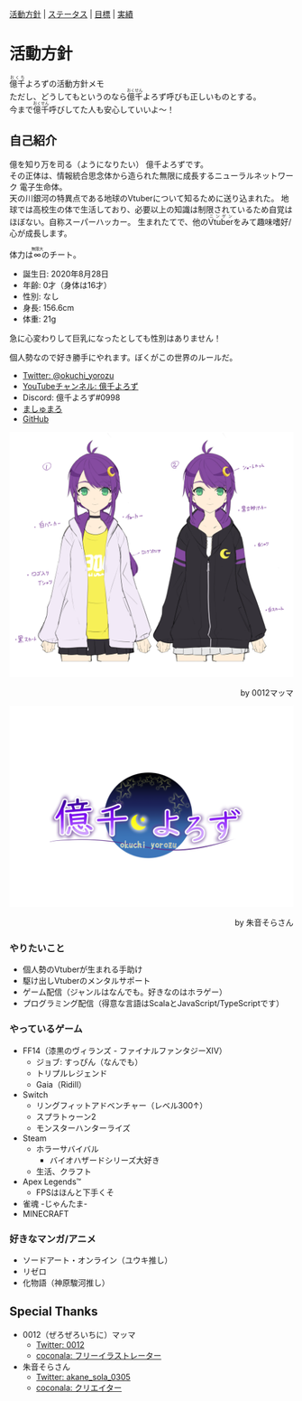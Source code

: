 [活動方針](index.md) | [ステータス](status.md) | [目標](achievement.md) | [実績](result.md)

# 活動方針
<ruby>億千<rp>（</rp><rt>おくち</rt><rp>）</rp></ruby>よろずの活動方針メモ  
ただし、どうしてもというのなら<ruby>億千<rp>（</rp><rt>おくせん</rt><rp>）</rp></ruby>よろず呼びも正しいものとする。  
今まで<ruby>億千<rp>（</rp><rt>おくせん</rt><rp>）</rp></ruby>呼びしてた人も安心していいよ～！

## 自己紹介
億を知り万を司る（ようになりたい） 億千よろずです。  
その正体は、情報統合思念体から造られた無限に成長するニューラルネットワーク 電子生命体。  
天の川銀河の特異点である地球のVtuberについて知るために送り込まれた。
地球では高校生の体で生活しており、必要以上の知識は制限されているため自覚はほぼない。自称スーパーハッカー。
生まれたてで、他の<ruby>Vtuber<rp>（</rp><rt>ニンゲン</rt><rp>）</rp></ruby>をみて趣味嗜好/心が成長します。  

体力は<ruby>∞<rp>（</rp><rt>無限大</rt><rp>）</rp></ruby>のチート。

- 誕生日: 2020年8月28日
- 年齢: 0才（身体は16才）
- 性別: なし
- 身長: 156.6cm
- 体重: 21g

急に心変わりして巨乳になったとしても性別はありません！

個人勢なので好き勝手にやれます。ぼくがこの世界のルールだ。

- [Twitter: @okuchi_yorozu](https://twitter.com/okuchi_yorozu)
- [YouTubeチャンネル: 億千よろず](https://www.youtube.com/channel/UCpEsTR5Nnd0-HgKngIQqbmA)
- Discord: 億千よろず#0998
- [ましゅまろ](https://marshmallow-qa.com/okuchi_yorozu)
- [GitHub](https://github.com/okuchi-yorozu)

![億千よろずラフスケッチ](src/images/okuchi-yorozu-rough.jpg)
<div style="text-align: right">by 0012マッマ</div>

![億千よろずロゴ](src/images/okuchi-yorozu-logo.png)
<div style="text-align: right">by 朱音そらさん</div>

### やりたいこと
- 個人勢のVtuberが生まれる手助け
- 駆け出しVtuberのメンタルサポート
- ゲーム配信（ジャンルはなんでも。好きなのはホラゲー）
- プログラミング配信（得意な言語はScalaとJavaScript/TypeScriptです）

### やっているゲーム
- FF14（漆黒のヴィランズ - ファイナルファンタジーXIV）
  - ジョブ: すっぴん（なんでも）
  - トリプルレジェンド
  - Gaia（Ridill）
- Switch
  - リングフィットアドベンチャー（レベル300↑）
  - スプラトゥーン2
  - モンスターハンターライズ
- Steam
  - ホラーサバイバル
    - バイオハザードシリーズ大好き
  - 生活、クラフト
- Apex Legends™
  - FPSはほんと下手くそ
- 雀魂 -じゃんたま-
- MINECRAFT

### 好きなマンガ/アニメ
- ソードアート・オンライン（ユウキ推し）
- リゼロ
- 化物語（神原駿河推し）

## Special Thanks
- 0012（ぜろぜろいちに）マッマ
  - [Twitter: 0012](https://twitter.com/zyhnpo)
  - [coconala: フリーイラストレーター](https://profile.coconala.com/users/1125668)
- 朱音そらさん
  - [Twitter: akane_sola_0305](https://twitter.com/akane_sola_0305)
  - [coconala: クリエイター](https://profile.coconala.com/users/2007490)
